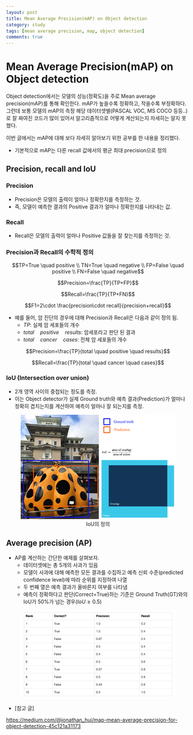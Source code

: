 ```yaml
---
layout: post
title: Mean Average Precision(mAP) on Object detection
category: study
tags: [mean average precision, map, object detection]
comments: true
---
```


# Mean Average Precision(mAP) on Object detection

Object detection에서는 모델의 성능(정확도)을 주로 Mean average precision(mAP)를 통해 확인한다. mAP가 높을수록 정확하고, 작을수록 부정확하다.
그런데 보통 모델의 mAP의 측정 해당 데이터셋별(PASCAL VOC, MS COCO 등등..)로 잘 짜여진 코드가 많이 있어서 알고리즘적으로 어떻게 계산되는지 자세히는 알지 못했다.

이번 글에서는 mAP에 대해 보다 자세히 알아보기 위한 공부를 한 내용을 정리했다.

- 기본적으로 mAP는 다른 recall 값에서의 평균 최대 precision으로 정의

## Precision, recall and IoU

### Precision
- Precision은 모델의 출력이 얼마나 정확한지를 측정하는 것.
- 즉, 모델이 예측한 결과의 Positive 결과가 얼마나 정확한지를 나타내는 값.

### Recall
- Recall은 모델의 출력이 얼마나 Positive 값들을 잘 찾는지를 측정하는 것.

### Precision과 Recall의 수학적 정의

$$TP=True \quad positive \\ TN=True \quad negative \\ FP=False \quad positive \\ FN=False \quad negative$$

$$Precision=\frac{TP}{TP+FP}$$

$$Recall=\frac{TP}{TP+FN}$$

$$F1=2\cdot \frac{precision\cdot recall}{precision+recall}$$

- 예를 들어, 암 진단의 경우에 대해 Precision과 Recall은 다음과 같이 정의 됨.
  - $TP$: 실제 암 세포들의 개수
  - $total \quad positive \quad results$: 암세포라고 판단 된 결과
  - $total \quad cancer \quad cases$: 전체 암 세포들의 개수

$$Precision=\frac{TP}{total \quad positive \quad results}$$

$$Recall=\frac{TP}{total \quad cancer \quad cases}$$

### IoU (Intersection over union)
- 2개 영역 사이의 중첩되는 정도를 측정.
- 이는 Object detector가 실제 Ground truth와 예측 결과(Prediction)가 얼마나 정확히 겹치는지를 계산하여 예측이 얼마나 잘 되는지를 측정.

<center>
<figure>
<img src="/assets/post_img/study/2019-01-14-map/fig1.png" alt="views">
<figcaption>IoU의 정의</figcaption>
</figure>
</center>

## Average precision (AP)
- AP를 계산하는 간단한 예제를 살펴보자.
  - 데이터셋에는 총 5개의 사과가 있음
  - 모델이 사과에 대해 예측한 모든 결과를 수집하고 예측 신뢰 수준(predicted confidence level)에 따라 순위를 지정하여 나열
  - 두 번째 열은 예측 결과가 올바른지 여부를 나타냄
  - 예측이 정확하다고 판단(Correct=True)하는 기준은 Ground Truth(GT)와의 IoU가 50%가 넘는 경우($IoU\geq 0.5$)

<center>
<figure>
<img src="/assets/post_img/study/2019-01-14-map/fig2.png" alt="views">
</figure>
</center>



- [참고 글]

https://medium.com/@jonathan_hui/map-mean-average-precision-for-object-detection-45c121a31173
